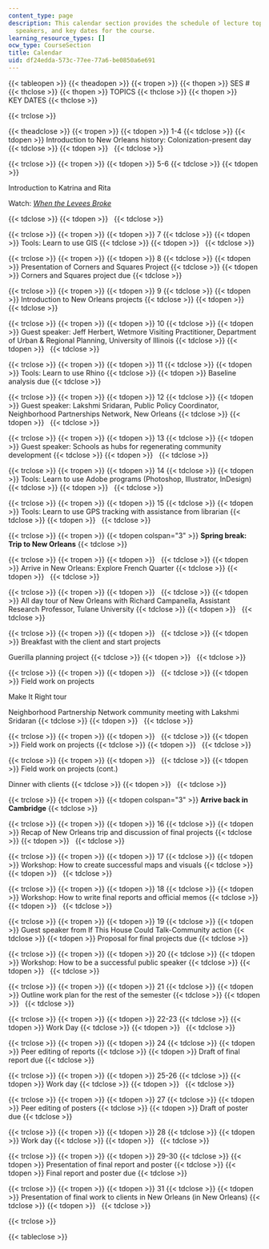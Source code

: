 ```yaml
---
content_type: page
description: This calendar section provides the schedule of lecture topics, guest
  speakers, and key dates for the course.
learning_resource_types: []
ocw_type: CourseSection
title: Calendar
uid: df24edda-573c-77ee-77a6-be0850a6e691
---
```


{{< tableopen >}}
{{< theadopen >}}
{{< tropen >}}
{{< thopen >}}
SES #
{{< thclose >}}
{{< thopen >}}
TOPICS
{{< thclose >}}
{{< thopen >}}
KEY DATES
{{< thclose >}}

{{< trclose >}}

{{< theadclose >}}
{{< tropen >}}
{{< tdopen >}}
1-4
{{< tdclose >}}
{{< tdopen >}}
Introduction to New Orleans history: Colonization-present day
{{< tdclose >}}
{{< tdopen >}}
 
{{< tdclose >}}

{{< trclose >}}
{{< tropen >}}
{{< tdopen >}}
5-6
{{< tdclose >}}
{{< tdopen >}}


Introduction to Katrina and Rita

Watch: [_When the Levees Broke_](http://www.imdb.com/title/tt0783612/)


{{< tdclose >}}
{{< tdopen >}}
 
{{< tdclose >}}

{{< trclose >}}
{{< tropen >}}
{{< tdopen >}}
7
{{< tdclose >}}
{{< tdopen >}}
Tools: Learn to use GIS
{{< tdclose >}}
{{< tdopen >}}
 
{{< tdclose >}}

{{< trclose >}}
{{< tropen >}}
{{< tdopen >}}
8
{{< tdclose >}}
{{< tdopen >}}
Presentation of Corners and Squares Project
{{< tdclose >}}
{{< tdopen >}}
Corners and Squares project due
{{< tdclose >}}

{{< trclose >}}
{{< tropen >}}
{{< tdopen >}}
9
{{< tdclose >}}
{{< tdopen >}}
Introduction to New Orleans projects
{{< tdclose >}}
{{< tdopen >}}
 
{{< tdclose >}}

{{< trclose >}}
{{< tropen >}}
{{< tdopen >}}
10
{{< tdclose >}}
{{< tdopen >}}
Guest speaker: Jeff Herbert, Wetmore Visiting Practitioner, Department of Urban & Regional Planning, University of Illinois
{{< tdclose >}}
{{< tdopen >}}
 
{{< tdclose >}}

{{< trclose >}}
{{< tropen >}}
{{< tdopen >}}
11
{{< tdclose >}}
{{< tdopen >}}
Tools: Learn to use Rhino
{{< tdclose >}}
{{< tdopen >}}
Baseline analysis due
{{< tdclose >}}

{{< trclose >}}
{{< tropen >}}
{{< tdopen >}}
12
{{< tdclose >}}
{{< tdopen >}}
Guest speaker: Lakshmi Sridaran, Public Policy Coordinator, Neighborhood Partnerships Network, New Orleans
{{< tdclose >}}
{{< tdopen >}}
 
{{< tdclose >}}

{{< trclose >}}
{{< tropen >}}
{{< tdopen >}}
13
{{< tdclose >}}
{{< tdopen >}}
Guest speaker: Schools as hubs for regenerating community development
{{< tdclose >}}
{{< tdopen >}}
 
{{< tdclose >}}

{{< trclose >}}
{{< tropen >}}
{{< tdopen >}}
14
{{< tdclose >}}
{{< tdopen >}}
Tools: Learn to use Adobe programs (Photoshop, Illustrator, InDesign)
{{< tdclose >}}
{{< tdopen >}}
 
{{< tdclose >}}

{{< trclose >}}
{{< tropen >}}
{{< tdopen >}}
15
{{< tdclose >}}
{{< tdopen >}}
Tools: Learn to use GPS tracking with assistance from librarian
{{< tdclose >}}
{{< tdopen >}}
 
{{< tdclose >}}

{{< trclose >}}
{{< tropen >}}
{{< tdopen colspan="3" >}}
**Spring break: Trip to New Orleans**
{{< tdclose >}}

{{< trclose >}}
{{< tropen >}}
{{< tdopen >}}
 
{{< tdclose >}}
{{< tdopen >}}
Arrive in New Orleans: Explore French Quarter
{{< tdclose >}}
{{< tdopen >}}
 
{{< tdclose >}}

{{< trclose >}}
{{< tropen >}}
{{< tdopen >}}
 
{{< tdclose >}}
{{< tdopen >}}
All day tour of New Orleans with Richard Campanella, Assistant Research Professor, Tulane University
{{< tdclose >}}
{{< tdopen >}}
 
{{< tdclose >}}

{{< trclose >}}
{{< tropen >}}
{{< tdopen >}}
 
{{< tdclose >}}
{{< tdopen >}}
Breakfast with the client and start projects  
  
Guerilla planning project
{{< tdclose >}}
{{< tdopen >}}
 
{{< tdclose >}}

{{< trclose >}}
{{< tropen >}}
{{< tdopen >}}
 
{{< tdclose >}}
{{< tdopen >}}
Field work on projects  
  
Make It Right tour  
  
Neighborhood Partnership Network community meeting with Lakshmi Sridaran
{{< tdclose >}}
{{< tdopen >}}
 
{{< tdclose >}}

{{< trclose >}}
{{< tropen >}}
{{< tdopen >}}
 
{{< tdclose >}}
{{< tdopen >}}
Field work on projects
{{< tdclose >}}
{{< tdopen >}}
 
{{< tdclose >}}

{{< trclose >}}
{{< tropen >}}
{{< tdopen >}}
 
{{< tdclose >}}
{{< tdopen >}}
Field work on projects (cont.)  
  
Dinner with clients
{{< tdclose >}}
{{< tdopen >}}
 
{{< tdclose >}}

{{< trclose >}}
{{< tropen >}}
{{< tdopen colspan="3" >}}
**Arrive back in Cambridge**
{{< tdclose >}}

{{< trclose >}}
{{< tropen >}}
{{< tdopen >}}
16
{{< tdclose >}}
{{< tdopen >}}
Recap of New Orleans trip and discussion of final projects
{{< tdclose >}}
{{< tdopen >}}
 
{{< tdclose >}}

{{< trclose >}}
{{< tropen >}}
{{< tdopen >}}
17
{{< tdclose >}}
{{< tdopen >}}
Workshop: How to create successful maps and visuals
{{< tdclose >}}
{{< tdopen >}}
 
{{< tdclose >}}

{{< trclose >}}
{{< tropen >}}
{{< tdopen >}}
18
{{< tdclose >}}
{{< tdopen >}}
Workshop: How to write final reports and official memos
{{< tdclose >}}
{{< tdopen >}}
 
{{< tdclose >}}

{{< trclose >}}
{{< tropen >}}
{{< tdopen >}}
19
{{< tdclose >}}
{{< tdopen >}}
Guest speaker from If This House Could Talk-Community action
{{< tdclose >}}
{{< tdopen >}}
Proposal for final projects due
{{< tdclose >}}

{{< trclose >}}
{{< tropen >}}
{{< tdopen >}}
20
{{< tdclose >}}
{{< tdopen >}}
Workshop: How to be a successful public speaker
{{< tdclose >}}
{{< tdopen >}}
 
{{< tdclose >}}

{{< trclose >}}
{{< tropen >}}
{{< tdopen >}}
21
{{< tdclose >}}
{{< tdopen >}}
Outline work plan for the rest of the semester
{{< tdclose >}}
{{< tdopen >}}
 
{{< tdclose >}}

{{< trclose >}}
{{< tropen >}}
{{< tdopen >}}
22-23
{{< tdclose >}}
{{< tdopen >}}
Work Day
{{< tdclose >}}
{{< tdopen >}}
 
{{< tdclose >}}

{{< trclose >}}
{{< tropen >}}
{{< tdopen >}}
24
{{< tdclose >}}
{{< tdopen >}}
Peer editing of reports
{{< tdclose >}}
{{< tdopen >}}
Draft of final report due
{{< tdclose >}}

{{< trclose >}}
{{< tropen >}}
{{< tdopen >}}
25-26
{{< tdclose >}}
{{< tdopen >}}
Work day
{{< tdclose >}}
{{< tdopen >}}
 
{{< tdclose >}}

{{< trclose >}}
{{< tropen >}}
{{< tdopen >}}
27
{{< tdclose >}}
{{< tdopen >}}
Peer editing of posters
{{< tdclose >}}
{{< tdopen >}}
Draft of poster due
{{< tdclose >}}

{{< trclose >}}
{{< tropen >}}
{{< tdopen >}}
28
{{< tdclose >}}
{{< tdopen >}}
Work day
{{< tdclose >}}
{{< tdopen >}}
 
{{< tdclose >}}

{{< trclose >}}
{{< tropen >}}
{{< tdopen >}}
29-30
{{< tdclose >}}
{{< tdopen >}}
Presentation of final report and poster
{{< tdclose >}}
{{< tdopen >}}
Final report and poster due
{{< tdclose >}}

{{< trclose >}}
{{< tropen >}}
{{< tdopen >}}
31
{{< tdclose >}}
{{< tdopen >}}
Presentation of final work to clients in New Orleans (in New Orleans)
{{< tdclose >}}
{{< tdopen >}}
 
{{< tdclose >}}

{{< trclose >}}

{{< tableclose >}}
